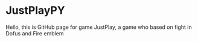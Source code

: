 # JustPlayPY
Hello, this is GitHub page for game JustPlay, a game who based on fight in Dofus and Fire emblem
